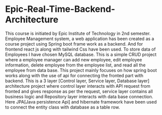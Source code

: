 # Epic-Real-Time-Backend-Architecture
This course is initiated by Epic Institute of Technology in 2nd semester. Employee Management system, a web application has been created as a course project using Spring boot frame work as a backend. And for frontend react js along with tailwind Css have been used. To store data of Employees I have chosen  MySQL database. This is a simple CRUD  project where a employee manager can add new employee, edit employee information, delete employee from the employee list, and read all the employee from data base. This project mainly focuses on how spring boot works along with the use of api for connecting the fronted part with backend. This is a 3 layer [Control layer, Service layer, Database layer] architecture project where control layer interacts with API request from fronted and gives response as per the request, service layer contains all business logic and Repository layer interacts with data base connection. Here JPA[Java persistence Api] and hibernate framework have been used to connect the entity class with database as a table row. 
